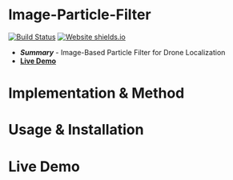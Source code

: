 # Image-Particle-Filter

[![Build Status](https://travis-ci.org/briancsavage/image-particle-filter.svg?branch=master)](https://travis-ci.org/briancsavage/image-particle-filter)
[![Website shields.io](https://img.shields.io/website-up-down-green-red/http/shields.io.svg)](https://share.streamlit.io/briancsavage/image-particle-filter/GUI.py#drone-simulation)

* ***Summary*** - Image-Based Particle Filter for Drone Localization
* [**Live Demo**](https://share.streamlit.io/briancsavage/image-particle-filter/GUI.py#drone-simulation)

# Implementation & Method


# Usage & Installation


# Live Demo



